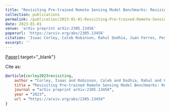 ```yaml
---
title: "Revisiting Pre-trained Remote Sensing Model Benchmarks: Resizing and Normalization Matters"
collection: publications
permalink: /publication/2023-01-01-Revisiting-Pre-trained-Remote-Sensing-Model-Benchmarks-Resizing-and-Normalization-Matters
date: 2023-01-01
venue: 'arXiv preprint arXiv:2305.13456'
paperurl: 'https://arxiv.org/abs/2305.13456'
citation: 'Isaac Corley, Caleb Robinson, Rahul Dodhia, Juan Ferres, Peyman Najafirad. &quot;Revisiting Pre-trained Remote Sensing Model Benchmarks: Resizing and Normalization Matters.&quot; arXiv preprint arXiv:2305.13456, 2023.'
excerpt: ''
---
```

[Paper](https://arxiv.org/abs/2305.13456){:target="_blank"}


Cite as: 
```bibtex
@article{corley2023revisiting,
    author = "Corley, Isaac and Robinson, Caleb and Dodhia, Rahul and Ferres, Juan M Lavista and Najafirad, Peyman",
    title = "Revisiting Pre-trained Remote Sensing Model Benchmarks: Resizing and Normalization Matters",
    journal = "arXiv preprint arXiv:2305.13456",
    year = "2023",
    url = "https://arxiv.org/abs/2305.13456"
}
```